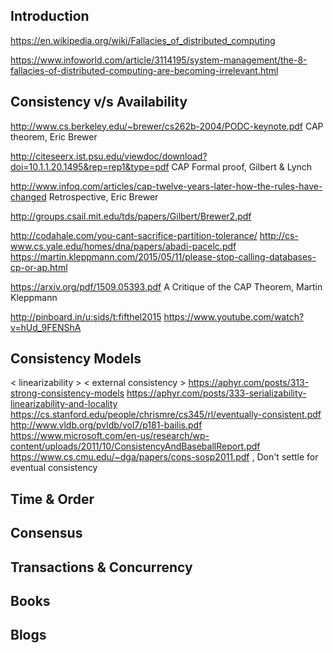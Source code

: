 ## Introduction

https://en.wikipedia.org/wiki/Fallacies_of_distributed_computing

https://www.infoworld.com/article/3114195/system-management/the-8-fallacies-of-distributed-computing-are-becoming-irrelevant.html

## Consistency v/s Availability

http://www.cs.berkeley.edu/~brewer/cs262b-2004/PODC-keynote.pdf
CAP theorem, Eric Brewer

http://citeseerx.ist.psu.edu/viewdoc/download?doi=10.1.1.20.1495&rep=rep1&type=pdf
CAP Formal proof, Gilbert & Lynch

http://www.infoq.com/articles/cap-twelve-years-later-how-the-rules-have-changed
Retrospective, Eric Brewer

http://groups.csail.mit.edu/tds/papers/Gilbert/Brewer2.pdf

http://codahale.com/you-cant-sacrifice-partition-tolerance/ 
http://cs-www.cs.yale.edu/homes/dna/papers/abadi-pacelc.pdf
https://martin.kleppmann.com/2015/05/11/please-stop-calling-databases-cp-or-ap.html

https://arxiv.org/pdf/1509.05393.pdf
A Critique of the CAP Theorem, Martin Kleppmann

http://pinboard.in/u:sids/t:fifthel2015
https://www.youtube.com/watch?v=hUd_9FENShA

## Consistency Models
< linearizability >
< external consistency >
https://aphyr.com/posts/313-strong-consistency-models
https://aphyr.com/posts/333-serializability-linearizability-and-locality
https://cs.stanford.edu/people/chrismre/cs345/rl/eventually-consistent.pdf
http://www.vldb.org/pvldb/vol7/p181-bailis.pdf
https://www.microsoft.com/en-us/research/wp-content/uploads/2011/10/ConsistencyAndBaseballReport.pdf
https://www.cs.cmu.edu/~dga/papers/cops-sosp2011.pdf , Don't settle for eventual consistency

## Time & Order

## Consensus

## Transactions & Concurrency

## Books

## Blogs



